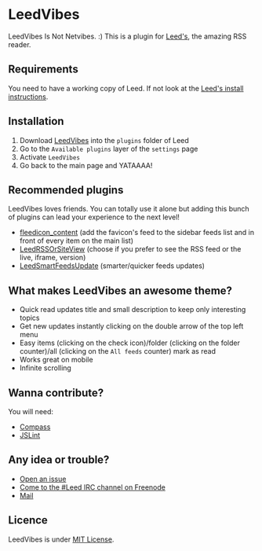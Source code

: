 # LeedVibes

LeedVibes Is Not Netvibes. :)
This is a plugin for [Leed's](https://github.com/ldleman/Leed), the amazing RSS reader.

## Requirements

You need to have a working copy of Leed. If not look at the [Leed's install instructions](https://github.com/ldleman/Leed#installation-1).

## Installation

1. Download [LeedVibes](archive/master.zip) into the `plugins` folder of Leed
2. Go to the `Available plugins` layer of the `settings` page
3. Activate `LeedVibes`
4. Go back to the main page and YATAAAA!

## Recommended plugins

LeedVibes loves friends. You can totally use it alone but adding this bunch of plugins can lead your experience to the next level!
- [fleedicon_content](https://github.com/ldleman/Leed-market/tree/master/fleedicon_content) (add the favicon's feed to the sidebar feeds list and in front of every item on the main list)
- [LeedRSSOrSiteView](https://github.com/Simounet/LeedRSSOrSiteView) (choose if you prefer to see the RSS feed or the live, iframe, version)
- [LeedSmartFeedsUpdate](https://github.com/Simounet/LeedSmartFeedsUpdate) (smarter/quicker feeds updates)

## What makes LeedVibes an awesome theme?

- Quick read updates title and small description to keep only interesting topics
- Get new updates instantly clicking on the double arrow of the top left menu
- Easy items (clicking on the check icon)/folder (clicking on the folder counter)/all (clicking on the `All feeds` counter) mark as read
- Works great on mobile
- Infinite scrolling

## Wanna contribute?

You will need:
- [Compass](http://compass-style.org/)
- [JSLint](https://github.com/douglascrockford/JSLint)

## Any idea or trouble?

- [Open an issue](https://github.com/Simounet/LeedVibes/issues/new)
- [Come to the #Leed IRC channel on Freenode](https://kiwiirc.com/client/irc.freenode.net/#Leed)
- [Mail](mailto:leedvibes@simounet.net)

## Licence

LeedVibes is under [MIT License](http://opensource.org/licenses/MIT).
